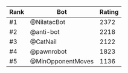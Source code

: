Rank|Bot|Rating
---|---|---
#1|@NilatacBot|2372
#2|@anti-bot|2218
#3|@CatNail|2122
#4|@pawnrobot|1823
#5|@MinOpponentMoves|1136
